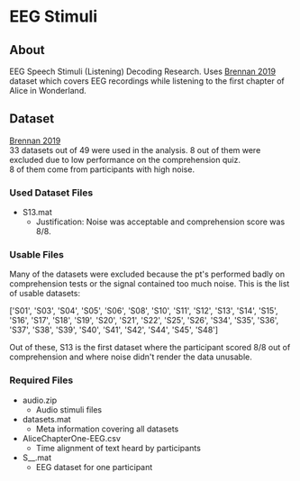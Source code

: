 # EEG Stimuli

## About
EEG Speech Stimuli (Listening) Decoding Research.
Uses [Brennan 2019](https://doi.org/10.7302/Z29C6VNH) dataset which covers EEG recordings while listening to the first chapter of Alice in Wonderland.

## Dataset
[Brennan 2019](https://doi.org/10.7302/Z29C6VNH) \
33 datasets out of 49 were used in the analysis. 8 out of them were excluded due to low performance on the comprehension quiz. \
8 of them come from participants with high noise.

### Used Dataset Files

- S13.mat
  - Justification: Noise was acceptable and comprehension score was 8/8.

### Usable Files

Many of the datasets were excluded because the pt's performed badly on comprehension tests or the signal contained too much noise.
This is the list of usable datasets:

['S01', 'S03', 'S04', 'S05', 'S06', 'S08', 'S10', 'S11', 'S12', 'S13', 'S14', 'S15', 'S16', 'S17', 'S18', 'S19', 'S20', 'S21', 'S22', 'S25', 'S26', 'S34', 'S35', 'S36', 'S37', 'S38', 'S39', 'S40', 'S41', 'S42', 'S44', 'S45', 'S48']

Out of these, S13 is the first dataset where the participant scored 8/8 out of comprehension
and where noise didn't render the data unusable.

### Required Files

- audio.zip
  - Audio stimuli files
- datasets.mat
  - Meta information covering all datasets
- AliceChapterOne-EEG.csv
  - Time alignment of text heard by participants
- S__.mat
  - EEG dataset for one participant